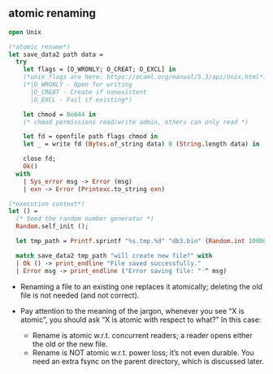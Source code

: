 ## atomic renaming


```ocaml
open Unix

(*atomic rename*)
let save_data2 path data =
  try
    let flags = [O_WRONLY; O_CREAT; O_EXCL] in
	(*unix flags are here: https://ocaml.org/manual/5.3/api/Unix.html*)
	(*|O_WRONLY - Open for writing
	  |O_CREAT - Create if nonexistent
	  |O_EXCL - Fail if existing*)

    let chmod = 0o644 in
	(* chmod permissions read/write admin, others can only read *)

    let fd = openfile path flags chmod in
	let _ = write fd (Bytes.of_string data) 0 (String.length data) in

    close fd;
	Ok()
  with
    | Sys_error msg -> Error (msg)
    | exn -> Error (Printexc.to_string exn)

(*execution context*)
let () =
  (* Seed the random number generator *)
  Random.self_init (); 

  let tmp_path = Printf.sprintf "%s.tmp.%d" "db3.bin" (Random.int 1000000) in

  match save_data2 tmp_path "will create new file?" with
  | Ok () -> print_endline "File saved successfully."
  | Error msg -> print_endline ("Error saving file: " ^ msg)
```

- Renaming a file to an existing one replaces it atomically; deleting the old file is not needed (and not correct).

- Pay attention to the meaning of the jargon, whenever you see “X is atomic”, you should ask “X is atomic with respect to what?” In this case:

  - Rename is atomic w.r.t. concurrent readers; a reader opens either the old or the new file.
  -  Rename is NOT atomic w.r.t. power loss; it’s not even durable. You need an extra fsync on the parent directory, which is discussed later.
